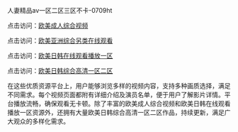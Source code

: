 人妻精品av一区二区三区不卡-0709ht

点击访问：<a href="https://heiliaozj3tjd.pages.dev">欧美成人综合视频</a>

点击访问：<a href="https://heiliaoe8ajia.pages.dev">欧美亚洲综合另类在线观看</a>

点击访问：<a href="https://heiliaoxqkkct.pages.dev">欧美日韩在线观看播放一区</a>

点击访问：<a href="https://heiliaoxwd5i8.pages.dev">欧美日韩综合高清一区二区</a>

在这些优质资源平台上，用户能够浏览多样的视频内容，支持多种画质选择，满足不同需求。每个视频页面都附有详细介绍及演员名单，便于用户了解影片详情。平台播放流畅，确保观看无卡顿。除了丰富的欧美成人综合视频和欧美日韩在线观看播放一区资源外，还拥有大量欧美日韩综合高清一区二区作品，持续更新，满足广大观众的多样化需求。

<span style="display:none;">[Canonical link](https://github.com/song20250709/song8 ）</span>
